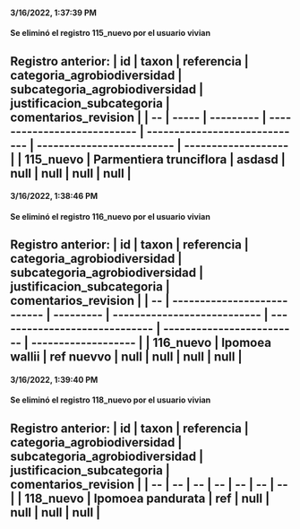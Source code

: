 
#### 3/16/2022, 1:37:39 PM

#### Se eliminó el registro 115_nuevo por el usuario vivian

Registro anterior: 
| id | taxon | referencia | categoria_agrobiodiversidad | subcategoria_agrobiodiversidad | justificacion_subcategoria | comentarios_revision | 
| -- | ----- | ---------  | --------------------------- | -----------------------------  | -------------------------  | -------------------  | 
 | 115_nuevo | Parmentiera trunciflora | asdasd | null | null | null | null | 
-------------------------------

#### 3/16/2022, 1:38:46 PM

#### Se eliminó el registro 116_nuevo por el usuario vivian

**Registro anterior:** 
| id | taxon | referencia | categoria_agrobiodiversidad | subcategoria_agrobiodiversidad | justificacion_subcategoria | comentarios_revision | 
| -- | --------------------------- | ---------  | --------------------------- | -----------------------------  | -------------------------  | -------------------  | 
 | 116_nuevo | Ipomoea wallii | ref nuevvo | null | null | null | null | 
-------------------------------

#### 3/16/2022, 1:39:40 PM

#### Se eliminó el registro 118_nuevo por el usuario vivian

**Registro anterior:** 
| id | taxon | referencia | categoria_agrobiodiversidad | subcategoria_agrobiodiversidad | justificacion_subcategoria | comentarios_revision | 
| -- | -- | --  | -- | --  | --  | --  | 
 | 118_nuevo | Ipomoea pandurata | ref | null | null | null | null | 
-------------------------------
